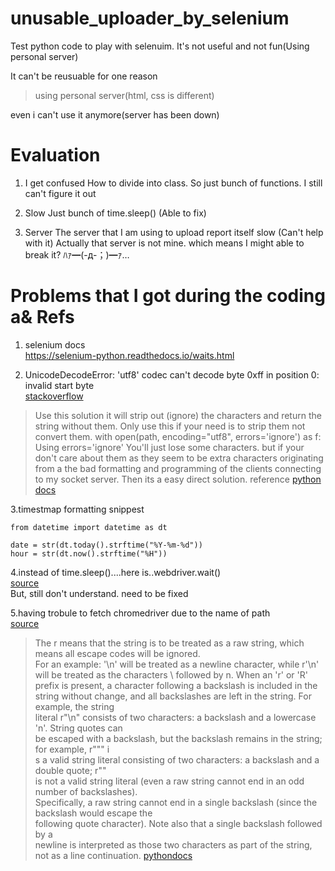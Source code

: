 # unusable_uploader_by_selenium
Test python code to play with selenuim. It's not useful and not fun(Using personal server)

It can't be reusuable for one reason
>using personal server(html, css is different)

even i can't use it anymore(server has been down)


Evaluation
========================================================================================
1. I get confused How to divide into class.
So just bunch of functions. I still can't figure it out 

2. Slow 
Just bunch of time.sleep() (Able to fix)

3. Server
The server that I am using to upload report itself slow (Can't help with it)
Actually that server is not mine. which means I might able to break it? ﾊｧ━(-д-；)━ｧ…


Problems that I got during the coding a& Refs
========================================================================================
1. selenium docs    
 https://selenium-python.readthedocs.io/waits.html
 
2. UnicodeDecodeError: 'utf8' codec can't decode byte 0xff in position 0: invalid start byte    
 [stackoverflow](https://stackoverflow.com/questions/42339876/error-unicodedecodeerror-utf-8-codec-cant-decode-byte-0xff-in-position-0-in)     
>Use this solution it will strip out (ignore) the characters and return the string without them. Only use this if your need is to strip them not convert them.
with open(path, encoding="utf8", errors='ignore') as f:
Using errors='ignore' You'll just lose some characters. but if your don't care about them as they seem to be extra characters originating from a the bad formatting and programming of the clients connecting to my socket server. Then its a easy direct solution. reference
[python docs](docs.python.org/3/howto/unicode.html#the-string-type) 

3.timestmap formatting snippest    
``` 
from datetime import datetime as dt

date = str(dt.today().strftime("%Y-%m-%d"))
hour = str(dt.now().strftime("%H"))
``` 

 
4.instead of time.sleep()....here is..webdriver.wait()      
[source](https://beomi.github.io/2017/10/29/HowToMakeWebCrawler-ImplicitWait-vs-ExplicitWait/)    
But, still don't understand. need to be fixed     


5.having trobule to fetch chromedriver due to the name of path     
[source](https://stackoverflow.com/questions/4780088/what-does-preceding-a-string-literal-with-r-mean)
>The r means that the string is to be treated as a raw string, which means all escape codes will be ignored.     
For an example:
'\n' will be treated as a newline character, while r'\n' will be treated as the characters \ followed by n.
When an 'r' or 'R' prefix is present, a character following a backslash is included in the      
string without change, and all backslashes are left in the string. For example, the string      
literal r"\n" consists of two characters: a backslash and a lowercase 'n'. String quotes can      
be escaped with a backslash, but the backslash remains in the string; for example, r"\"" i    
s a valid string literal consisting of two characters: a backslash and a double quote; r"\"     
is not a valid string literal (even a raw string cannot end in an odd number of backslashes).     
Specifically, a raw string cannot end in a single backslash (since the backslash would escape the    
following quote character). Note also that a single backslash followed by a     
newline is interpreted as those two characters as part of the string, not as a line continuation.
[pythondocs](https://docs.python.org/3/reference/lexical_analysis.html#string-literals)
